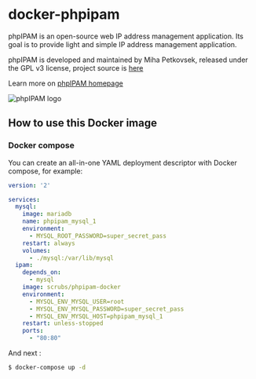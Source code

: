 # docker-phpipam

phpIPAM is an open-source web IP address management application. Its goal is to provide light and simple IP address management application.

phpIPAM is developed and maintained by Miha Petkovsek, released under the GPL v3 license, project source is [here](https://github.com/phpipam/phpipam)

Learn more on [phpIPAM homepage](http://phpipam.net)

![phpIPAM logo](http://phpipam.net/wp-content/uploads/2014/12/phpipam_logo_small.png)

## How to use this Docker image

### Docker compose 

You can create an all-in-one YAML deployment descriptor with Docker compose, for example:

```yaml
version: '2'

services:
  mysql:
    image: mariadb
    name: phpipam_mysql_1
    environment:
      - MYSQL_ROOT_PASSWORD=super_secret_pass
    restart: always
    volumes:
      - ./mysql:/var/lib/mysql
  ipam:
    depends_on:
      - mysql
    image: scrubs/phpipam-docker
    environment:
      - MYSQL_ENV_MYSQL_USER=root
      - MYSQL_ENV_MYSQL_PASSWORD=super_secret_pass
      - MYSQL_ENV_MYSQL_HOST=phpipam_mysql_1
    restart: unless-stopped
    ports:
      - "80:80"
```

And next :

```bash 
$ docker-compose up -d
```
